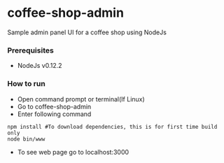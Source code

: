 # coffee-shop-admin
Sample admin panel UI for a coffee shop using NodeJs

### Prerequisites
* NodeJs v0.12.2

### How to run
* Open command prompt or terminal(If Linux)
* Go to coffee-shop-admin
* Enter following command

```
npm install #To download dependencies, this is for first time build only
node bin/www
```

* To see web page go to localhost:3000
